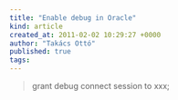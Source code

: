 ```yaml
---
title: "Enable debug in Oracle"
kind: article
created_at: 2011-02-02 10:29:27 +0000
author: "Takács Ottó"
published: true
tags: 
---
```

> grant debug connect session to xxx;

<div class='old-comments'></div>
